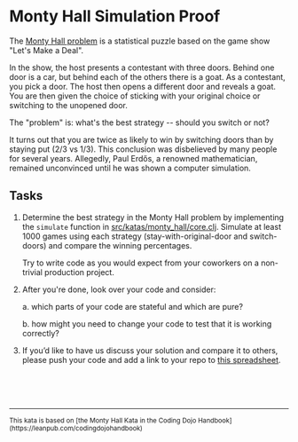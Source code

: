 # Monty Hall Simulation Proof

The [Monty Hall problem](https://en.wikipedia.org/wiki/Monty_Hall_problem) is a statistical puzzle based on the game show "Let's Make a Deal".

In the show, the host presents a contestant with three doors. Behind one door is a car, but behind each of the others there is a goat.  As a contestant, you pick a door. The host then opens a different door and reveals a goat. You are then given the choice of sticking with your original choice or switching to the unopened door.

The "problem" is: what's the best strategy -- should you switch or not?

It turns out that you are twice as likely to win by switching doors than by staying put (2/3 vs 1/3). This conclusion was disbelieved by many people for several years. Allegedly, Paul Erdős, a renowned mathematician, remained unconvinced until he was shown a computer simulation.

## Tasks

1. Determine the best strategy in the Monty Hall problem by implementing the `simulate` function in [src/katas/monty_hall/core.clj](../src/katas/monty_hall/core.clj).
   Simulate at least 1000 games using each strategy (stay-with-original-door and switch-doors) and compare the winning percentages.

   Try to write code as you would expect from your coworkers on a non-trivial production project.

2. After you're done, look over your code and consider:

   a. which parts of your code are stateful and which are pure?

   b. how might you need to change your code to test that it is working correctly?

3. If you’d like to have us discuss your solution and compare it to others, please push your code and add a link to your repo to [this spreadsheet](https://docs.google.com/spreadsheets/d/1JwO53TlIj367CTodutJNvESWis0tIk4RJH8AiZoPsqs/edit?usp=sharing).

<br>
<br>
<br>
<hr>
<sup>This kata is based on [the Monty Hall Kata in the Coding Dojo Handbook](https://leanpub.com/codingdojohandbook)</sup>
